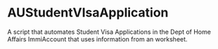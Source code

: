 # AUStudentVIsaApplication
A script that automates Student Visa Applications in the Dept of Home Affairs ImmiAccount that uses information from an worksheet.
